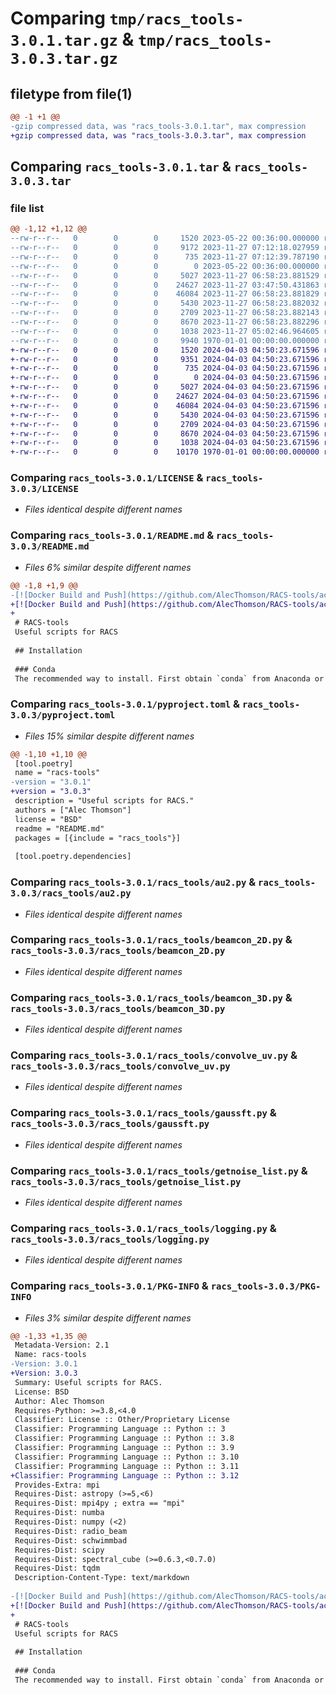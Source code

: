 # Comparing `tmp/racs_tools-3.0.1.tar.gz` & `tmp/racs_tools-3.0.3.tar.gz`

## filetype from file(1)

```diff
@@ -1 +1 @@
-gzip compressed data, was "racs_tools-3.0.1.tar", max compression
+gzip compressed data, was "racs_tools-3.0.3.tar", max compression
```

## Comparing `racs_tools-3.0.1.tar` & `racs_tools-3.0.3.tar`

### file list

```diff
@@ -1,12 +1,12 @@
--rw-r--r--   0        0        0     1520 2023-05-22 00:36:00.000000 racs_tools-3.0.1/LICENSE
--rw-r--r--   0        0        0     9172 2023-11-27 07:12:18.027959 racs_tools-3.0.1/README.md
--rw-r--r--   0        0        0      735 2023-11-27 07:12:39.787190 racs_tools-3.0.1/pyproject.toml
--rw-r--r--   0        0        0        0 2023-05-22 00:36:00.000000 racs_tools-3.0.1/racs_tools/__init__.py
--rw-r--r--   0        0        0     5027 2023-11-27 06:58:23.881529 racs_tools-3.0.1/racs_tools/au2.py
--rw-r--r--   0        0        0    24627 2023-11-27 03:47:50.431863 racs_tools-3.0.1/racs_tools/beamcon_2D.py
--rw-r--r--   0        0        0    46084 2023-11-27 06:58:23.881829 racs_tools-3.0.1/racs_tools/beamcon_3D.py
--rw-r--r--   0        0        0     5430 2023-11-27 06:58:23.882032 racs_tools-3.0.1/racs_tools/convolve_uv.py
--rw-r--r--   0        0        0     2709 2023-11-27 06:58:23.882143 racs_tools-3.0.1/racs_tools/gaussft.py
--rw-r--r--   0        0        0     8670 2023-11-27 06:58:23.882296 racs_tools-3.0.1/racs_tools/getnoise_list.py
--rw-r--r--   0        0        0     1038 2023-11-27 05:02:46.964605 racs_tools-3.0.1/racs_tools/logging.py
--rw-r--r--   0        0        0     9940 1970-01-01 00:00:00.000000 racs_tools-3.0.1/PKG-INFO
+-rw-r--r--   0        0        0     1520 2024-04-03 04:50:23.671596 racs_tools-3.0.3/LICENSE
+-rw-r--r--   0        0        0     9351 2024-04-03 04:50:23.671596 racs_tools-3.0.3/README.md
+-rw-r--r--   0        0        0      735 2024-04-03 04:50:23.671596 racs_tools-3.0.3/pyproject.toml
+-rw-r--r--   0        0        0        0 2024-04-03 04:50:23.671596 racs_tools-3.0.3/racs_tools/__init__.py
+-rw-r--r--   0        0        0     5027 2024-04-03 04:50:23.671596 racs_tools-3.0.3/racs_tools/au2.py
+-rw-r--r--   0        0        0    24627 2024-04-03 04:50:23.671596 racs_tools-3.0.3/racs_tools/beamcon_2D.py
+-rw-r--r--   0        0        0    46084 2024-04-03 04:50:23.671596 racs_tools-3.0.3/racs_tools/beamcon_3D.py
+-rw-r--r--   0        0        0     5430 2024-04-03 04:50:23.671596 racs_tools-3.0.3/racs_tools/convolve_uv.py
+-rw-r--r--   0        0        0     2709 2024-04-03 04:50:23.671596 racs_tools-3.0.3/racs_tools/gaussft.py
+-rw-r--r--   0        0        0     8670 2024-04-03 04:50:23.671596 racs_tools-3.0.3/racs_tools/getnoise_list.py
+-rw-r--r--   0        0        0     1038 2024-04-03 04:50:23.671596 racs_tools-3.0.3/racs_tools/logging.py
+-rw-r--r--   0        0        0    10170 1970-01-01 00:00:00.000000 racs_tools-3.0.3/PKG-INFO
```

### Comparing `racs_tools-3.0.1/LICENSE` & `racs_tools-3.0.3/LICENSE`

 * *Files identical despite different names*

### Comparing `racs_tools-3.0.1/README.md` & `racs_tools-3.0.3/README.md`

 * *Files 6% similar despite different names*

```diff
@@ -1,8 +1,9 @@
-[![Docker Build and Push](https://github.com/AlecThomson/RACS-tools/actions/workflows/docker.yml/badge.svg)](https://github.com/AlecThomson/RACS-tools/actions/workflows/docker.yml) ![Tests](https://github.com/AlecThomson/RACS-tools/actions/workflows/pytest.yml/badge.svg) [![Python package](https://github.com/AlecThomson/RACS-tools/actions/workflows/python-package.yml/badge.svg)](https://github.com/AlecThomson/RACS-tools/actions/workflows/python-package.yml) [![Code style: black](https://img.shields.io/badge/code%20style-black-000000.svg)](https://github.com/psf/black)
+[![Docker Build and Push](https://github.com/AlecThomson/RACS-tools/actions/workflows/docker.yml/badge.svg)](https://github.com/AlecThomson/RACS-tools/actions/workflows/docker.yml) ![Tests](https://github.com/AlecThomson/RACS-tools/actions/workflows/pytest.yml/badge.svg) [![Python package](https://github.com/AlecThomson/RACS-tools/actions/workflows/python-package.yml/badge.svg)](https://github.com/AlecThomson/RACS-tools/actions/workflows/python-package.yml) [![Code style: black](https://img.shields.io/badge/code%20style-black-000000.svg)](https://github.com/psf/black)[![pre-commit.ci status](https://results.pre-commit.ci/badge/github/AlecThomson/RACS-tools/master.svg)](https://results.pre-commit.ci/latest/github/AlecThomson/RACS-tools/master)
+
 # RACS-tools
 Useful scripts for RACS
 
 ## Installation
 
 ### Conda
 The recommended way to install. First obtain `conda` from Anaconda or Miniconda. Clone this repo, build the environment, and activate:
```

### Comparing `racs_tools-3.0.1/pyproject.toml` & `racs_tools-3.0.3/pyproject.toml`

 * *Files 15% similar despite different names*

```diff
@@ -1,10 +1,10 @@
 [tool.poetry]
 name = "racs-tools"
-version = "3.0.1"
+version = "3.0.3"
 description = "Useful scripts for RACS."
 authors = ["Alec Thomson"]
 license = "BSD"
 readme = "README.md"
 packages = [{include = "racs_tools"}]
 
 [tool.poetry.dependencies]
```

### Comparing `racs_tools-3.0.1/racs_tools/au2.py` & `racs_tools-3.0.3/racs_tools/au2.py`

 * *Files identical despite different names*

### Comparing `racs_tools-3.0.1/racs_tools/beamcon_2D.py` & `racs_tools-3.0.3/racs_tools/beamcon_2D.py`

 * *Files identical despite different names*

### Comparing `racs_tools-3.0.1/racs_tools/beamcon_3D.py` & `racs_tools-3.0.3/racs_tools/beamcon_3D.py`

 * *Files identical despite different names*

### Comparing `racs_tools-3.0.1/racs_tools/convolve_uv.py` & `racs_tools-3.0.3/racs_tools/convolve_uv.py`

 * *Files identical despite different names*

### Comparing `racs_tools-3.0.1/racs_tools/gaussft.py` & `racs_tools-3.0.3/racs_tools/gaussft.py`

 * *Files identical despite different names*

### Comparing `racs_tools-3.0.1/racs_tools/getnoise_list.py` & `racs_tools-3.0.3/racs_tools/getnoise_list.py`

 * *Files identical despite different names*

### Comparing `racs_tools-3.0.1/racs_tools/logging.py` & `racs_tools-3.0.3/racs_tools/logging.py`

 * *Files identical despite different names*

### Comparing `racs_tools-3.0.1/PKG-INFO` & `racs_tools-3.0.3/PKG-INFO`

 * *Files 3% similar despite different names*

```diff
@@ -1,33 +1,35 @@
 Metadata-Version: 2.1
 Name: racs-tools
-Version: 3.0.1
+Version: 3.0.3
 Summary: Useful scripts for RACS.
 License: BSD
 Author: Alec Thomson
 Requires-Python: >=3.8,<4.0
 Classifier: License :: Other/Proprietary License
 Classifier: Programming Language :: Python :: 3
 Classifier: Programming Language :: Python :: 3.8
 Classifier: Programming Language :: Python :: 3.9
 Classifier: Programming Language :: Python :: 3.10
 Classifier: Programming Language :: Python :: 3.11
+Classifier: Programming Language :: Python :: 3.12
 Provides-Extra: mpi
 Requires-Dist: astropy (>=5,<6)
 Requires-Dist: mpi4py ; extra == "mpi"
 Requires-Dist: numba
 Requires-Dist: numpy (<2)
 Requires-Dist: radio_beam
 Requires-Dist: schwimmbad
 Requires-Dist: scipy
 Requires-Dist: spectral_cube (>=0.6.3,<0.7.0)
 Requires-Dist: tqdm
 Description-Content-Type: text/markdown
 
-[![Docker Build and Push](https://github.com/AlecThomson/RACS-tools/actions/workflows/docker.yml/badge.svg)](https://github.com/AlecThomson/RACS-tools/actions/workflows/docker.yml) ![Tests](https://github.com/AlecThomson/RACS-tools/actions/workflows/pytest.yml/badge.svg) [![Python package](https://github.com/AlecThomson/RACS-tools/actions/workflows/python-package.yml/badge.svg)](https://github.com/AlecThomson/RACS-tools/actions/workflows/python-package.yml) [![Code style: black](https://img.shields.io/badge/code%20style-black-000000.svg)](https://github.com/psf/black)
+[![Docker Build and Push](https://github.com/AlecThomson/RACS-tools/actions/workflows/docker.yml/badge.svg)](https://github.com/AlecThomson/RACS-tools/actions/workflows/docker.yml) ![Tests](https://github.com/AlecThomson/RACS-tools/actions/workflows/pytest.yml/badge.svg) [![Python package](https://github.com/AlecThomson/RACS-tools/actions/workflows/python-package.yml/badge.svg)](https://github.com/AlecThomson/RACS-tools/actions/workflows/python-package.yml) [![Code style: black](https://img.shields.io/badge/code%20style-black-000000.svg)](https://github.com/psf/black)[![pre-commit.ci status](https://results.pre-commit.ci/badge/github/AlecThomson/RACS-tools/master.svg)](https://results.pre-commit.ci/latest/github/AlecThomson/RACS-tools/master)
+
 # RACS-tools
 Useful scripts for RACS
 
 ## Installation
 
 ### Conda
 The recommended way to install. First obtain `conda` from Anaconda or Miniconda. Clone this repo, build the environment, and activate:
```

